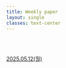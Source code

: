 ```yaml
---
title: Weekly paper
layout: single
classes: text-center
---
```



<br>
<br>

<a href="/2025/05/12/wp-01.html">2025.05.12(월)</a><br>




